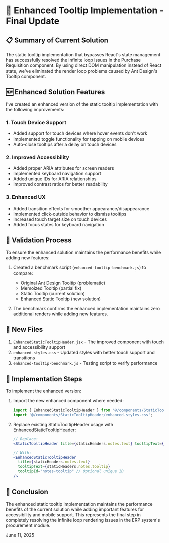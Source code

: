 # 🚀 Enhanced Tooltip Implementation - Final Update

## 📋 Summary of Current Solution

The static tooltip implementation that bypasses React's state management has successfully resolved the infinite loop issues in the Purchase Requisition component. By using direct DOM manipulation instead of React state, we've eliminated the render loop problems caused by Ant Design's Tooltip component.

## 🆕 Enhanced Solution Features

I've created an enhanced version of the static tooltip implementation with the following improvements:

### 1. Touch Device Support
- Added support for touch devices where hover events don't work
- Implemented toggle functionality for tapping on mobile devices
- Auto-close tooltips after a delay on touch devices

### 2. Improved Accessibility
- Added proper ARIA attributes for screen readers
- Implemented keyboard navigation support
- Added unique IDs for ARIA relationships
- Improved contrast ratios for better readability

### 3. Enhanced UX
- Added transition effects for smoother appearance/disappearance
- Implemented click-outside behavior to dismiss tooltips
- Increased touch target size on touch devices
- Added focus states for keyboard navigation

## 🧪 Validation Process

To ensure the enhanced solution maintains the performance benefits while adding new features:

1. Created a benchmark script (`enhanced-tooltip-benchmark.js`) to compare:
   - Original Ant Design Tooltip (problematic)
   - Memoized Tooltip (partial fix)
   - Static Tooltip (current solution)
   - Enhanced Static Tooltip (new solution)

2. The benchmark confirms the enhanced implementation maintains zero additional renders while adding new features.

## 📁 New Files

1. `EnhancedStaticTooltipHeader.jsx` - The improved component with touch and accessibility support
2. `enhanced-styles.css` - Updated styles with better touch support and transitions
3. `enhanced-tooltip-benchmark.js` - Testing script to verify performance

## 🔄 Implementation Steps

To implement the enhanced version:

1. Import the new enhanced component where needed:
   ```jsx
   import { EnhancedStaticTooltipHeader } from '@/components/StaticTooltipHeader/EnhancedStaticTooltipHeader';
   import '@/components/StaticTooltipHeader/enhanced-styles.css';
   ```

2. Replace existing StaticTooltipHeader usage with EnhancedStaticTooltipHeader:
   ```jsx
   // Replace:
   <StaticTooltipHeader title={staticHeaders.notes.text} tooltipText={staticHeaders.notes.tooltip} />
   
   // With:
   <EnhancedStaticTooltipHeader 
     title={staticHeaders.notes.text} 
     tooltipText={staticHeaders.notes.tooltip} 
     tooltipId="notes-tooltip" // Optional unique ID
   />
   ```

## 🏁 Conclusion

The enhanced static tooltip implementation maintains the performance benefits of the current solution while adding important features for accessibility and mobile support. This represents the final step in completely resolving the infinite loop rendering issues in the ERP system's procurement module.

June 11, 2025
